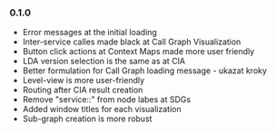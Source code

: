 ### 0.1.0

- Error messages at the initial loading
- Inter-service calles made black at Call Graph Visualization
- Button click actions at Context Maps made more user friendly
- LDA version selection is the same as at CIA
- Better formulation for Call Graph loading message - ukazat kroky
- Level-view is more user-friendly
- Routing after CIA result creation
- Remove "service::" from node labes at SDGs
- Added window titles for each visualization
- Sub-graph creation is more robust
